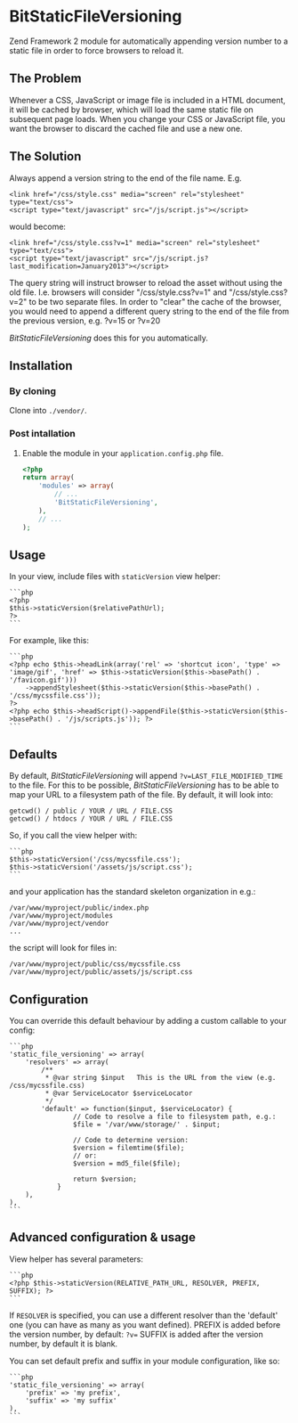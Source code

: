 BitStaticFileVersioning
=======================

Zend Framework 2 module for automatically appending version number to a static file in order to force browsers to reload it.

The Problem
-----------

Whenever a CSS, JavaScript or image file is included in a HTML document, it will be cached by browser, which will load the same static file on subsequent page loads.
When you change your CSS or JavaScript file, you want the browser to discard the cached file and use a new one.

The Solution
------------

Always append a version string to the end of the file name. E.g.

	<link href="/css/style.css" media="screen" rel="stylesheet" type="text/css">
	<script type="text/javascript" src="/js/script.js"></script>

would become:

	<link href="/css/style.css?v=1" media="screen" rel="stylesheet" type="text/css">
	<script type="text/javascript" src="/js/script.js?last_modification=January2013"></script>
	
The query string will instruct browser to reload the asset without using the old file. I.e. browsers will consider "/css/style.css?v=1" and "/css/style.css?v=2" to be two separate files.
In order to "clear" the cache of the browser, you would need to append a different query string to the end of the file from the previous version, e.g. ?v=15 or ?v=20

*BitStaticFileVersioning* does this for you automatically.

Installation
------------

### By cloning

Clone into `./vendor/`.

### Post intallation

1. Enable the module in your `application.config.php` file.

    ```php
    <?php
    return array(
        'modules' => array(
            // ...
            'BitStaticFileVersioning',
        ),
        // ...
    );
    ```

Usage
-----

In your view, include files with `staticVersion` view helper:

    ```php
	<?php 
	$this->staticVersion($relativePathUrl); 
	?>
    ```
	
For example, like this:

	```php
	<?php echo $this->headLink(array('rel' => 'shortcut icon', 'type' => 'image/gif', 'href' => $this->staticVersion($this->basePath() . '/favicon.gif')))
		->appendStylesheet($this->staticVersion($this->basePath() . '/css/mycssfile.css'));
	?>
	<?php echo $this->headScript()->appendFile($this->staticVersion($this->basePath() . '/js/scripts.js')); ?>
	```

Defaults
--------

By default, *BitStaticFileVersioning* will append `?v=LAST_FILE_MODIFIED_TIME` to the file. 
For this to be possible,  *BitStaticFileVersioning* has to be able to map your URL to a filesystem path of the file. By default, it will look into:

	getcwd() / public / YOUR / URL / FILE.CSS
	getcwd() / htdocs / YOUR / URL / FILE.CSS

So, if you call the view helper with:

	```php
	$this->staticVersion('/css/mycssfile.css');
	$this->staticVersion('/assets/js/script.css');
	```

and your application has the standard skeleton organization in e.g.:

	/var/www/myproject/public/index.php
	/var/www/myproject/modules
	/var/www/myproject/vendor
	...
	
the script will look for files in:

	/var/www/myproject/public/css/mycssfile.css
	/var/www/myproject/public/assets/js/script.css

Configuration
-------------

You can override this default behaviour by adding a custom callable to your config:

	```php
    'static_file_versioning' => array(
        'resolvers' => array(
        	/**
        	 * @var string $input	This is the URL from the view (e.g. /css/mycssfile.css)
        	 * @var ServiceLocator $serviceLocator
        	 */
            'default' => function($input, $serviceLocator) {
            		// Code to resolve a file to filesystem path, e.g.:
            		$file = '/var/www/storage/' . $input;
                    
                    // Code to determine version:
                    $version = filemtime($file);
                    // or: 
                    $version = md5_file($file);

                    return $version;        
                }
        ),
    ),
    ```

Advanced configuration & usage
------------------------------

View helper has several parameters:

	```php
	<?php $this->staticVersion(RELATIVE_PATH_URL, RESOLVER, PREFIX, SUFFIX); ?>
	```
	
If `RESOLVER` is specified, you can use a different resolver than the 'default' one (you can have as many as you want defined).
PREFIX is added before the version number, by default: `?v=`
SUFFIX is added after the version number, by default it is blank.

You can set default prefix and suffix in your module configuration, like so:

	```php
    'static_file_versioning' => array(
    	'prefix' => 'my prefix',
    	'suffix' => 'my suffix'
    ),
    ```
